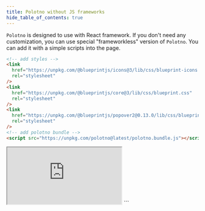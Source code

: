 ```yaml
---
title: Polotno without JS frameworks
hide_table_of_contents: true
---
```


`Polotno` is designed to use with React framework.
If you don't need any customization, you can use special "frameworkless" version of `Polotno`.
You can add it with a simple scripts into the page.

```html
<!-- add styles -->
<link
  href="https://unpkg.com/@blueprintjs/icons@3/lib/css/blueprint-icons.css"
  rel="stylesheet"
/>
<link
  href="https://unpkg.com/@blueprintjs/core@3/lib/css/blueprint.css"
  rel="stylesheet"
/>
<link
  href="https://unpkg.com/@blueprintjs/popover2@0.13.0/lib/css/blueprint-popover2.css"
  rel="stylesheet"
/>
<!-- add polotno bundle -->
<script src="https://unpkg.com/polotno@latest/polotno.bundle.js"></script>
```

<iframe
    src="https://codesandbox.io/embed/github/polotno-project/polotno-site/tree/source/examples/polotno-frameworkless?fontsize=11&hidenavigation=1&theme=dark&view=preview"
    style={{
      width: '100%',
      height: '700px',
      border: 0,
      overflow: 'hidden',
    }}
    title="Polotno demo"
    allow="geolocation; microphone; camera; midi; vr; accelerometer; gyroscope; payment; ambient-light-sensor; encrypted-media; usb"
    sandbox="allow-modals allow-forms allow-popups allow-scripts allow-same-origin allow-downloads"
  ></iframe>
```
